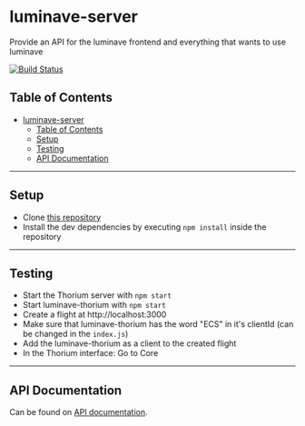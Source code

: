 # luminave-server

Provide an API for the luminave frontend and everything that wants to use luminave

[![Build Status](https://travis-ci.org/NERDDISCO/luminave-thoserverrium.svg?branch=master)](https://travis-ci.org/NERDDISCO/luminave-server)

## Table of Contents

<!-- toc -->

- [luminave-server](#luminave-server)
  - [Table of Contents](#table-of-contents)
  - [Setup](#setup)
  - [Testing](#testing)
  - [API Documentation](#api-documentation)

<!-- tocstop -->

---

## Setup

* Clone [this repository](https://github.com/NERDDISCO/luminave-server)
* Install the dev dependencies by executing `npm install` inside the repository

---

## Testing

* Start the Thorium server with `npm start`
* Start luminave-thorium with `npm start`
* Create a flight at http://localhost:3000
* Make sure that luminave-thorium has the word "ECS" in it's clientId (can be changed in the `index.js`)
* Add the luminave-thorium as a client to the created flight
* In the Thorium interface: Go to Core

---

## API Documentation

Can be found on [API documentation](docs/API.md).
